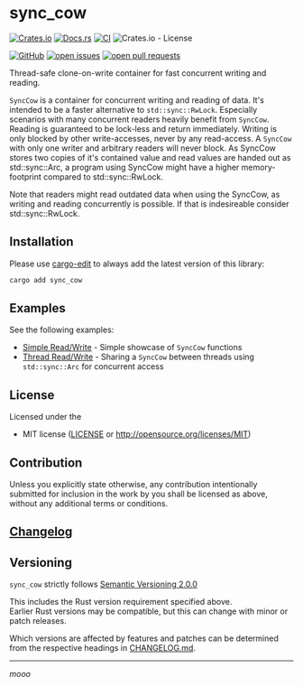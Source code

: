 # sync_cow

[![Crates.io](https://img.shields.io/crates/v/sync_cow)](https://crates.io/crates/sync_cow)
[![Docs.rs](https://docs.rs/sync_cow/badge.svg)](https://docs.rs/sync_cow)
[![CI](https://github.com/w0xel/sync_cow/workflows/CI/badge.svg?branch=develop)](https://github.com/w0xel/sync_cow/actions?query=workflow%3ACI+branch%3Amain)
![Crates.io - License](https://img.shields.io/crates/l/sync_cow/0.0.1)

[![GitHub](https://img.shields.io/static/v1?logo=GitHub&label=&message=%20&color=grey)](https://github.com/w0xel/sync_cow)
[![open issues](https://img.shields.io/github/issues-raw/w0xel/sync_cow)](https://github.com/w0xel/sync_cow/issues)
[![open pull requests](https://img.shields.io/github/issues-pr-raw/w0xel/sync_cow)](https://github.com/w0xel/sync_cow/pulls)

Thread-safe clone-on-write container for fast concurrent writing and reading.

`SyncCow` is a container for concurrent writing and reading of data. It's intended to be a
faster alternative to `std::sync::RwLock`. Especially scenarios with many concurrent readers
heavily benefit from `SyncCow`. Reading is guaranteed to
be lock-less and return immediately. Writing is only blocked by other write-accesses, never by
any read-access. A `SyncCow` with only one writer and arbitrary readers will never block. 
As SyncCow stores two copies of it's contained value and read values are handed out as
std::sync::Arc, a program using SyncCow might have a higher memory-footprint compared to
std::sync::RwLock.

Note that readers might read outdated data when using the SyncCow,
as writing and reading concurrently is possible.
If that is indesireable consider std::sync::RwLock.


## Installation

Please use [cargo-edit](https://crates.io/crates/cargo-edit) to always add the latest version of this library:

```cmd
cargo add sync_cow
```

## Examples

See the following examples:
 - [Simple Read/Write](examples/simple.rs) - Simple showcase of `SyncCow` functions
 - [Thread Read/Write](examples/write_and_read_thread.rs) - Sharing a `SyncCow` between threads using `std::sync::Arc` for concurrent access

## License

Licensed under the

- MIT license
   ([LICENSE](LICENSE) or <http://opensource.org/licenses/MIT>)

## Contribution

Unless you explicitly state otherwise, any contribution intentionally submitted
for inclusion in the work by you shall be 
licensed as above, without any additional terms or conditions.

## [Changelog](CHANGELOG.md)

## Versioning

`sync_cow` strictly follows [Semantic Versioning 2.0.0](https://semver.org/spec/v2.0.0.html)

This includes the Rust version requirement specified above.  
Earlier Rust versions may be compatible, but this can change with minor or patch releases.

Which versions are affected by features and patches can be determined from the respective headings in [CHANGELOG.md](CHANGELOG.md).

---

*mooo*
